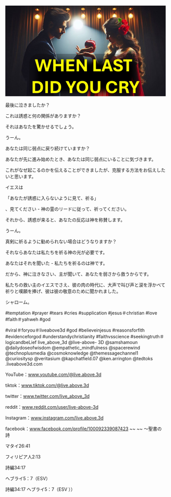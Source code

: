 ![Video cover image](../cover.jpeg "cover-photo")

最後に泣きましたか？

これは誘惑と何の関係がありますか？

それはあなたを驚かせるでしょう。

うーん。

あなたは同じ弱点に戻り続けていますか？

あなたが先に進み始めたとき、あなたは同じ弱点にいることに気づきます。

これがなぜ起こるのかを伝えることができましたが、克服する方法をお伝えしたいと思います。

イエスは

「あなたが誘惑に入らないように見て、祈る」

、見てください - 神の霊のリードに従って、祈ってください。

それから、誘惑が来ると、あなたの反応は神を称賛します。

うーん。

真剣に祈るように勧められない場合はどうなりますか？

それならあなたは私たちを祈る神の光が必要です。

あなたはそれを聞いた - 私たちを祈るのは神です。

だから、神に泣きなさい、主が聞いて、あなたを弱さから救うからです。

私たちの救い主のイエスでさえ、彼の肉の時代に、大声で叫び声と涙を浮かべて祈りと嘆願を捧げ、彼は彼の敬意のために聞かれました。

シャローム。


#temptation #prayer #tears #cries #supplication #jesus＃christian #love #faith＃yahweh #god

#viral＃foryou＃liveabove3d #god #believeinjesus #reasonsforfith #evidenceforgod #understandychristianity #faithvsscience #seekingtruth＃logicandbeLief live_above_3d @live-above- 3D @samshamoun @dailydoseofwisdom @empathetic_mindfulness @spacerewind @technoplusmedia @cosmoknowledge @themessagechannel1 @curiositysp @veritasium @kapchatfield.07 @ken.arrington @tedtoks .liveabove3d.com

YouTube：www.youtube.com/@live.above.3d


tiktok：www.tiktok.com/@live.above.3d

twitter：www.twitter.com/live_above_3d

reddit：www.reddit.com/user/live-above-3d

Instagram：www.instagram.com/live.above.3d

facebook：www.facebook.com/profile/100092339087423 ~~ ~~ 〜聖書の詩

マタイ26:41

フィリピア人2:13

詩編34:17


ヘブライ5：7（ESV）

詩編34:17
ヘブライ5：7（ESV ））